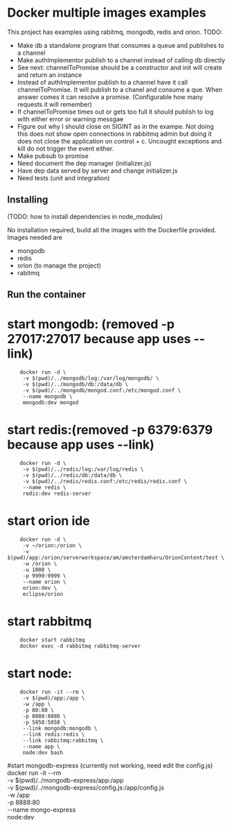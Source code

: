 Docker multiple images examples
===============================

This project has examples using rabitmq, mongodb, redis and orion. 
TODO:
- Make db a standalone program that consumes a queue and publishes to a channel
- Make authImplementor publish to a channel instead of calling db directly
- See next: channelToPromise should be a constructor and init will create and return an instance
- Instead of authImplementor publish to a channel have it call channelToPromise. It will publish to a chanel and consume a que. When answer comes it can resolve a promise. (Configurable how many requests it will remember)
- If channelToPromise times out or gets too full it should publish to log with either error or warning messgae
- Figure out why I should close on SIGINT as in the exampe. Not doing this does not show open connections in rabbitmq admin but doing it does not close the application on control + c. Uncought exceptions and kill do not trigger the event either.
- Make pubsub to promise
- Need document the dep manager (initializer.js)
- Have dep data served by server and change initializer.js 
- Need tests (unit and integration)

Installing
----------

(TODO: how to install dependencies in node_modules)

No installation required, build all the images with the Dockerfile provided. Images needed are

- mongodb
- redis
- orion (to manage the project)
- rabitmq

Run the container
-----------------

# start mongodb: (removed -p 27017:27017 because app uses --link)
        docker run -d \
         -v $(pwd)/../mongodb/log:/var/log/mongodb/ \
         -v $(pwd)/../mongodb/db:/data/db \
         -v $(pwd)/../mongodb/mongod.conf:/etc/mongod.conf \
         --name mongodb \
         mongodb:dev mongod
# start redis:(removed -p 6379:6379 because app uses --link)
        docker run -d \
         -v $(pwd)/../redis/log:/var/log/redis \
         -v $(pwd)/../redis/db:/data/db \
         -v $(pwd)/../redis/redis.conf:/etc/redis/redis.conf \
         --name redis \
         redis:dev redis-server
# start orion ide
        docker run -d \
         -v ~/orion:/orion \
         -v $(pwd)/app:/orion/serverworkspace/am/amsterdamharu/OrionContent/test \
         -w /orion \
         -u 1000 \
         -p 9999:9999 \
         --name orion \
         orion:dev \
         eclipse/orion
# start rabbitmq
        docker start rabbitmq
        docker exec -d rabbitmq rabbitmq-server

# start node:
        docker run -it --rm \
         -v $(pwd)/app:/app \
         -w /app \
         -p 80:80 \
         -p 8080:8080 \
         -p 5858:5858 \
         --link mongodb:mongodb \
         --link redis:redis \
         --link rabbitmq:rabbitmq \
         --name app \
         node:dev bash



#start mongodb-express (currently not working, need edit the config.js)
        docker run -it --rm \
         -v $(pwd)/../mongodb-express/app:/app \
         -v $(pwd)/../mongodb-express/config.js:/app/config.js \
         -w /app \
         -p 8888:80 \
         --name mongo-express \
         node:dev
